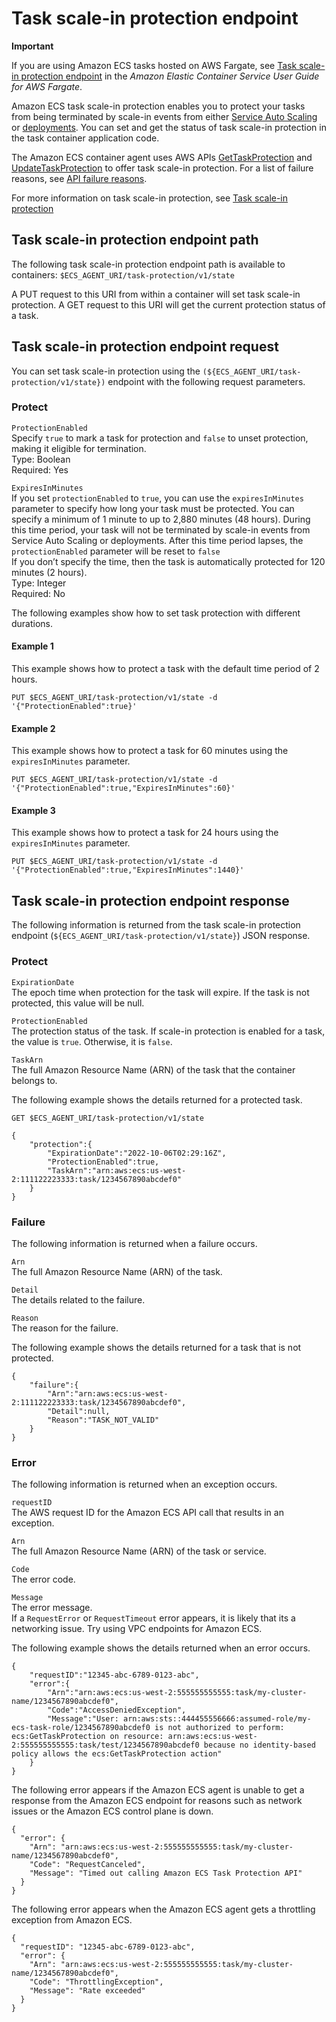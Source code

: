 # Task scale\-in protection endpoint<a name="task-scale-in-protection-endpoint"></a>

**Important**  
  
If you are using Amazon ECS tasks hosted on AWS Fargate, see [Task scale\-in protection endpoint](https://docs.aws.amazon.com/AmazonECS/latest/userguide/task-scale-in-protection-endpoint.html) in the *Amazon Elastic Container Service User Guide for AWS Fargate*\.

Amazon ECS task scale\-in protection enables you to protect your tasks from being terminated by scale\-in events from either [Service Auto Scaling](https://docs.aws.amazon.com/AmazonECS/latest/developerguide/service-auto-scaling.html) or [deployments](https://docs.aws.amazon.com/AmazonECS/latest/developerguide/deployment-types.html)\. You can set and get the status of task scale\-in protection in the task container application code\.

The Amazon ECS container agent uses AWS APIs [GetTaskProtection](https://docs.aws.amazon.com/AmazonECS/latest/APIReference/API_GetTaskProtection.html) and [UpdateTaskProtection](https://docs.aws.amazon.com/AmazonECS/latest/APIReference/API_UpdateTaskProtection.html) to offer task scale\-in protection\. For a list of failure reasons, see [API failure reasons](https://docs.aws.amazon.com/AmazonECS/latest/developerguide/api_failures_messages.html)\.

For more information on task scale\-in protection, see [Task scale\-in protection](task-scale-in-protection.md)

## Task scale\-in protection endpoint path<a name="task-scale-in-protection-path"></a>

The following task scale\-in protection endpoint path is available to containers: `$ECS_AGENT_URI/task-protection/v1/state`

A PUT request to this URI from within a container will set task scale\-in protection\. A GET request to this URI will get the current protection status of a task\.

## Task scale\-in protection endpoint request<a name="task-scale-in-protection-request"></a>

You can set task scale\-in protection using the `(${ECS_AGENT_URI/task-protection/v1/state})` endpoint with the following request parameters\.

### Protect<a name="w202aac23c30c11c13b5"></a>

`ProtectionEnabled`  
Specify `true` to mark a task for protection and `false` to unset protection, making it eligible for termination\.  
Type: Boolean  
Required: Yes

`ExpiresInMinutes`  
If you set `protectionEnabled` to `true`, you can use the `expiresInMinutes` parameter to specify how long your task must be protected\. You can specify a minimum of 1 minute to up to 2,880 minutes \(48 hours\)\. During this time period, your task will not be terminated by scale\-in events from Service Auto Scaling or deployments\. After this time period lapses, the `protectionEnabled` parameter will be reset to `false`  
If you don’t specify the time, then the task is automatically protected for 120 minutes \(2 hours\)\.  
Type: Integer  
Required: No

The following examples show how to set task protection with different durations\.

#### Example 1<a name="w202aac23c30c11c13b5b7"></a>

This example shows how to protect a task with the default time period of 2 hours\.

```
PUT $ECS_AGENT_URI/task-protection/v1/state -d 
'{"ProtectionEnabled":true}'
```

#### Example 2<a name="w202aac23c30c11c13b5b9"></a>

This example shows how to protect a task for 60 minutes using the `expiresInMinutes` parameter\.

```
PUT $ECS_AGENT_URI/task-protection/v1/state -d 
'{"ProtectionEnabled":true,"ExpiresInMinutes":60}'
```

#### Example 3<a name="w202aac23c30c11c13b5c11"></a>

This example shows how to protect a task for 24 hours using the `expiresInMinutes` parameter\.

```
PUT $ECS_AGENT_URI/task-protection/v1/state -d 
'{"ProtectionEnabled":true,"ExpiresInMinutes":1440}'
```

## Task scale\-in protection endpoint response<a name="task-scale-in-protection-response"></a>

The following information is returned from the task scale\-in protection endpoint \(`${ECS_AGENT_URI/task-protection/v1/state}`\) JSON response\.

### Protect<a name="w202aac23c30c11c15b5"></a>

`ExpirationDate`  
The epoch time when protection for the task will expire\. If the task is not protected, this value will be null\.

`ProtectionEnabled`  
The protection status of the task\. If scale\-in protection is enabled for a task, the value is `true`\. Otherwise, it is `false`\.

`TaskArn`  
The full Amazon Resource Name \(ARN\) of the task that the container belongs to\.

The following example shows the details returned for a protected task\.

```
GET $ECS_AGENT_URI/task-protection/v1/state
```

```
{
    "protection":{
        "ExpirationDate":"2022-10-06T02:29:16Z",
        "ProtectionEnabled":true,
        "TaskArn":"arn:aws:ecs:us-west-2:111122223333:task/1234567890abcdef0"
    }
}
```

### Failure<a name="w202aac23c30c11c15b7"></a>

The following information is returned when a failure occurs\.

`Arn`  
The full Amazon Resource Name \(ARN\) of the task\.

`Detail`  
The details related to the failure\.

`Reason`  
The reason for the failure\.

The following example shows the details returned for a task that is not protected\.

```
{
    "failure":{
        "Arn":"arn:aws:ecs:us-west-2:111122223333:task/1234567890abcdef0",
        "Detail":null,
        "Reason":"TASK_NOT_VALID"
    }
}
```

### Error<a name="w202aac23c30c11c15b9"></a>

The following information is returned when an exception occurs\.

`requestID`  
The AWS request ID for the Amazon ECS API call that results in an exception\.

`Arn`  
The full Amazon Resource Name \(ARN\) of the task or service\.

`Code`  
The error code\.

`Message`  
The error message\.  
If a `RequestError` or `RequestTimeout` error appears, it is likely that its a networking issue\. Try using VPC endpoints for Amazon ECS\.

The following example shows the details returned when an error occurs\.

```
{
    "requestID":"12345-abc-6789-0123-abc",
    "error":{
        "Arn":"arn:aws:ecs:us-west-2:555555555555:task/my-cluster-name/1234567890abcdef0",
        "Code":"AccessDeniedException",
        "Message":"User: arn:aws:sts::444455556666:assumed-role/my-ecs-task-role/1234567890abcdef0 is not authorized to perform: ecs:GetTaskProtection on resource: arn:aws:ecs:us-west-2:555555555555:task/test/1234567890abcdef0 because no identity-based policy allows the ecs:GetTaskProtection action"
    }    
}
```

The following error appears if the Amazon ECS agent is unable to get a response from the Amazon ECS endpoint for reasons such as network issues or the Amazon ECS control plane is down\.

```
{
  "error": {
    "Arn": "arn:aws:ecs:us-west-2:555555555555:task/my-cluster-name/1234567890abcdef0",
    "Code": "RequestCanceled",
    "Message": "Timed out calling Amazon ECS Task Protection API"
  }
}
```

The following error appears when the Amazon ECS agent gets a throttling exception from Amazon ECS\.

```
{
  "requestID": "12345-abc-6789-0123-abc",
  "error": {
    "Arn": "arn:aws:ecs:us-west-2:555555555555:task/my-cluster-name/1234567890abcdef0",
    "Code": "ThrottlingException",
    "Message": "Rate exceeded"
  }
}
```